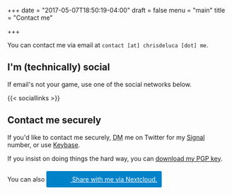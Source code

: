 +++
date = "2017-05-07T18:50:19-04:00"
draft = false
menu = "main"
title = "Contact me"

+++

You can contact me via email at `contact [at] chrisdeluca [dot] me`.

## I'm (technically) social

If email's not your game, use one of the social networks below.

{{< sociallinks >}}

## Contact me securely

If you'd like to contact me securely, <abbr title="Dungeon Master">DM</abbr> me on Twitter for my [Signal](https://whispersystems.org) number, or use [Keybase](https://keybase.io).

If you insist on doing things the hard way, you can <a download href="/files/chris-deluca-pgp.pub.asc">download my PGP key</a>.

You can also <a target="_blank" rel="noreferrer" href="https://nextcloud.com/federation#chris@hypnotictoast.com" style="padding:10px;background-color:#0082c9;color:#ffffff;border-radius:3px;padding-left:4px;"> <span style="background-image:url(https://hypnotictoast.com/core/img/logo.svg?v=0);width:50px;height:30px;position:relative;top:8px;background-size:contain;display:inline-block;background-repeat:no-repeat; background-position: center center;"></span> Share with me via Nextcloud.</a>
